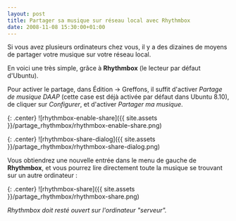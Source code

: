 ```yaml
---
layout: post
title: Partager sa musique sur réseau local avec Rhythmbox
date: 2008-11-08 15:30:00+01:00
---
```


Si vous avez plusieurs ordinateurs chez vous, il y a des dizaines de moyens de
partager votre musique sur votre réseau local.

En voici une très simple, grâce à **Rhythmbox** (le lecteur par défaut
d'Ubuntu).

Pour activer le partage, dans Édition → Greffons, il suffit d'activer _Partage
de musique DAAP_ (cette case est déjà activée par défaut dans Ubuntu 8.10), de
cliquer sur _Configurer_, et d'activer _Partager ma musique_.

{: .center}
![rhythmbox-enable-share]({{ site.assets }}/partage_rhythmbox/rhythmbox-enable-share.png)

{: .center}
![rhythmbox-share-dialog]({{ site.assets }}/partage_rhythmbox/rhythmbox-share-dialog.png)

Vous obtiendrez une nouvelle entrée dans le menu de gauche de **Rhythmbox**, et
vous pourrez lire directement toute la musique se trouvant sur un autre
ordinateur :

{: .center}
![rhythmbox-share]({{ site.assets }}/partage_rhythmbox/rhythmbox-share.png)

_Rhythmbox doit resté ouvert sur l'ordinateur "serveur"._
